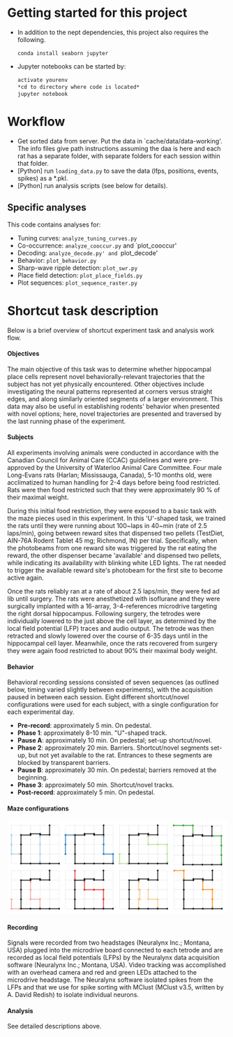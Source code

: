 Getting started for this project
================================

* In addition to the nept dependencies, 
  this project also requires the following.

  ```
  conda install seaborn jupyter
  ```

* Jupyter notebooks can be started by:

  ```
  activate yourenv
  *cd to directory where code is located*
  jupyter notebook
  ```

Workflow
========

* Get sorted data from server. Put the data in `cache/data/data-working'. 
  The info files give path instructions assuming the daa is here and each rat has 
  a separate folder, with separate folders for each session within that folder.
* [Python] run `loading_data.py` to save the data 
  (lfps, positions, events, spikes) as a *.pkl.
* [Python] run analysis scripts (see below for details).

## Specific analyses

This code contains analyses for:
* Tuning curves: `analyze_tuning_curves.py`
* Co-occurrence: `analyze_cooccur.py` and `plot_cooccur'
* Decoding: `analyze_decode.py' and `plot_decode'
* Behavior: `plot_behavior.py`
* Sharp-wave ripple detection: `plot_swr.py`
* Place field detection: `plot_place_fields.py`
* Plot sequences: `plot_sequence_raster.py`


Shortcut task description
=========================

Below is a brief overview of shortcut experiment task and 
analysis work flow.


#### Objectives

The main objective of this task was to determine whether  hippocampal place
cells represent novel behaviorally-relevant  trajectories that the subject has
not yet physically encountered. Other objectives include investigating the
neural patterns represented at corners versus straight edges, and along
similarly oriented segments of a larger environment. This data may also be
useful in establishing rodents' behavior when presented with novel options;
here, novel trajectories are presented and traversed by the last running phase
of the experiment.


#### Subjects

All experiments involving animals were conducted in accordance with the
Canadian Council for Animal Care (CCAC) guidelines and were pre-approved by
the University of Waterloo Animal Care Committee. Four male Long-Evans rats
(Harlan; Mississauga, Canada), 5-10 months old, were acclimatized to human
handling for 2-4 days before being food restricted. Rats were then food
restricted such that they were approximately 90 % of their maximal weight.

During this initial food restriction, they were exposed to a basic task with
the maze pieces used in this experiment. In this 'U'-shaped task, we trained
the rats until they were running about 100~laps in 40~min (rate of 2.5
laps/min), going between reward sites that dispensed two pellets (TestDiet,
AIN-76A Rodent Tablet 45 mg; Richmond, IN) per trial. Specifically, when the
photobeams from one reward site was triggered by the rat eating the reward,
the other dispenser became 'available' and dispensed two pellets, while
indicating its availability with blinking white LED lights. The rat needed to
trigger the available reward site's photobeam for the first site to become
active again.

Once the rats reliably ran at a rate of about 2.5 laps/min, they were fed ad
lib until surgery. The rats were anesthetized with isoflurane and they were
surgically implanted with a 16-array, 3-4-references microdrive targeting the
right dorsal hippocampus. Following surgery, the tetrodes were individually
lowered to the just above the cell layer, as determined by the local field
potential (LFP) traces and audio output. The tetrode was then retracted and
slowly lowered over the course of 6-35 days until in the hippocampal cell
layer. Meanwhile, once the rats recovered from surgery they were again food
restricted to about 90\% their maximal body weight.


#### Behavior

Behavioral recording sessions consisted of seven sequences (as outlined below,
timing varied slightly between experiments), with the acquisition paused in
between each session. Eight different shortcut/novel configurations were used
for each subject, with a single configuration for each experimental day.

* **Pre-record**: approximately 5 min. On pedestal.
* **Phase 1**: approximately 8-10 min. "U"-shaped track.
* **Pause A**: approximately 10 min. On pedestal; set-up shortcut/novel.
* **Phase 2**: approximately 20 min. Barriers. Shortcut/novel segments 
  set-up, but not yet available to the rat. Entrances to these segments 
  are blocked by transparent barriers.
* **Pause B**: approximately 30 min. On pedestal; barriers removed at 
  the beginning.
* **Phase 3**: approximately 50 min. Shortcut/novel tracks.
* **Post-record**: approximately 5 min. On pedestal.


#### Maze configurations

![8_different_maze_configurations](image_track_config.png)

#### Recording

Signals were recorded from two headstages (Neuralynx Inc.; Montana, USA)
plugged into the microdrive board connected to each tetrode and are recorded
as local field potentials (LFPs) by the Neuralynx data acquisition software
(Neuralynx Inc.; Montana, USA). Video tracking was accomplished with an
overhead camera and red and green LEDs attached to the microdrive headstage.
The Neuralynx software isolated spikes from the LFPs and that we use for spike
sorting with MClust (MClust v3.5, written by A. David Redish) to isolate
individual neurons.

#### Analysis

See detailed descriptions above.
